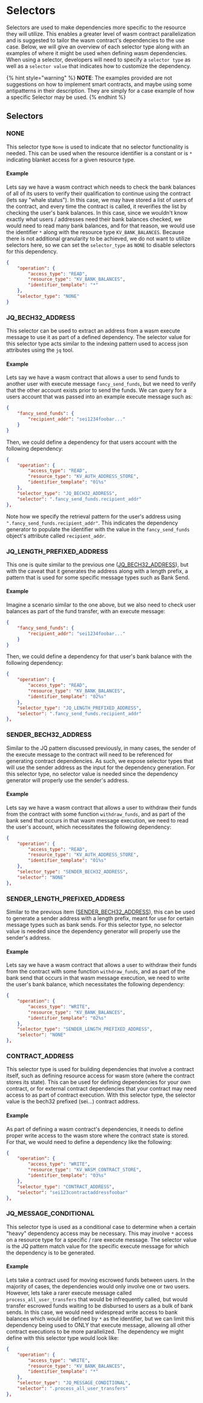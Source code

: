# Selectors

Selectors are used to make dependencies more specific to the resource they will utilize. This enables a greater level of wasm contract parallelization and is suggested to tailor the wasm contract's dependencies to the use case. Below, we will give an overview of each selector type along with an examples of where it might be used when defining wasm dependencies. When using a selector, developers will need to specify a `selector type` as well as a `selector value` that indicates how to customize the dependency.

{% hint style="warning" %}
**NOTE**: The examples provided are not suggestions on how to implement smart contracts, and maybe using some antipatterns in their description. They are simply for a case example of how a specific Selector may be used.
{% endhint %}

## Selectors

### NONE

This selector type `None` is used to indicate that no selector functionality is needed. This can be used when the resource identifier is a constant or is `*` indicating blanket access for a given resource type.

#### Example

Lets say we have a wasm contract which needs to check the bank balances of all of its users to verify their qualification to continue using the contract (lets say "whale status"). In this case, we may have stored a list of users of the contract, and every time the contract is called, it reverifies the list by checking the user's bank balances. In this case, since we wouldn't know exactly what users / addresses need their bank balances checked, we would need to read many bank balances, and for that reason, we would use the identifier `*` along with the resource type `KV_BANK_BALANCES`. Because there is not additional granularity to be achieved, we do not want to utilize selectors here, so we can set the `selector_type` as `NONE` to disable selectors for this dependency.

```json
{
    "operation": {
        "access_type": "READ",
        "resource_type": "KV_BANK_BALANCES",
        "identifier_template": "*"
    },
    "selector_type": "NONE"
}
```

### JQ\_BECH32\_ADDRESS

This selector can be used to extract an address from a wasm execute message to use it as part of a defined dependency. The selector value for this selector type acts similar to the indexing pattern used to access json attributes using the `jq` tool.

#### Example

Lets say we have a wasm contract that allows a user to send funds to another user with execute message `fancy_send_funds`, but we need to verify that the other account exists prior to send the funds. We can query for a users account that was passed into an example execute message such as:

```json
{
    "fancy_send_funds": {
        "recipient_addr": "sei1234foobar..."
    }
}
```

Then, we could define a dependency for that users account with the following dependency:

```json
{
    "operation": {
        "access_type": "READ",
        "resource_type": "KV_AUTH_ADDRESS_STORE",
        "identifier_template": "01%s"
    },
    "selector_type": "JQ_BECH32_ADDRESS",
    "selector": ".fancy_send_funds.recipient_addr"
},
```

Note how we specify the retrieval pattern for the user's address using `".fancy_send_funds.recipient_addr"`. This indicates the dependency generator to populate the identifier with the value in the `fancy_send_funds` object's attribute called `recipient_addr`.

### JQ\_LENGTH\_PREFIXED\_ADDRESS

This one is quite similar to the previous one ([JQ\_BECH32\_ADDRESS](selectors.md#jq\_bech32\_address)), but with the caveat that it generates the address along with a length prefix, a pattern that is used for some specific message types such as Bank Send.

#### Example

Imagine a scenario similar to the one above, but we also need to check user balances as part of the fund transfer, with an execute message:

```json
{
    "fancy_send_funds": {
        "recipient_addr": "sei1234foobar..."
    }
}
```

Then, we could define a dependency for that user's bank balance with the following dependency:

```json
{
    "operation": {
        "access_type": "READ",
        "resource_type": "KV_BANK_BALANCES",
        "identifier_template": "02%s"
    },
    "selector_type": "JQ_LENGTH_PREFIXED_ADDRESS",
    "selector": ".fancy_send_funds.recipient_addr"
},
```

### SENDER\_BECH32\_ADDRESS

Similar to the JQ pattern discussed previously, in many cases, the sender of the execute message to the contract will need to be referenced for generating contract dependencies. As such, we expose selector types that will use the sender address as the input for the dependency generation. For this selector type, no selector value is needed since the dependency generator will properly use the sender's address.

#### Example

Lets say we have a wasm contract that allows a user to withdraw their funds from the contract with some function `withdraw_funds`, and as part of the bank send that occurs in that wasm message execution, we need to read the user's account, which necessitates the following dependency:

```json
{
    "operation": {
        "access_type": "READ",
        "resource_type": "KV_AUTH_ADDRESS_STORE",
        "identifier_template": "01%s"
    },
    "selector_type": "SENDER_BECH32_ADDRESS",
    "selector": "NONE"
},
```

### SENDER\_LENGTH\_PREFIXED\_ADDRESS

Similar to the previous item ([SENDER\_BECH32\_ADDRESS](selectors.md#sender\_bech32\_address)), this can be used to generate a sender address with a length prefix, meant for use for certain message types such as bank sends. For this selector type, no selector value is needed since the dependency generator will properly use the sender's address.

#### Example

Lets say we have a wasm contract that allows a user to withdraw their funds from the contract with some function `withdraw_funds`, and as part of the bank send that occurs in that wasm message execution, we need to write the user's bank balance, which necessitates the following dependency:

```json
{
    "operation": {
        "access_type": "WRITE",
        "resource_type": "KV_BANK_BALANCES",
        "identifier_template": "02%s"
    },
    "selector_type": "SENDER_LENGTH_PREFIXED_ADDRESS",
    "selector": "NONE"
},
```

### CONTRACT\_ADDRESS

This selector type is used for building dependencies that involve a contract itself, such as defining resource access for wasm store (where the contract stores its state). This can be used for defining dependencies for your own contract, or for external contract dependencies that your contract may need access to as part of contract execution. With this selector type, the selector value is the bech32 prefixed (sei...) contract address.

#### Example

As part of defining a wasm contract's dependencies, it needs to define proper write access to the wasm store where the contract state is stored. For that, we would need to define a dependency like the following:

```json
{
    "operation": {
        "access_type": "WRITE",
        "resource_type": "KV_WASM_CONTRACT_STORE",
        "identifier_template": "03%s"
    },
    "selector_type": "CONTRACT_ADDRESS",
    "selector": "sei123contractaddressfoobar"
},
```

### JQ\_MESSAGE\_CONDITIONAL

This selector type is used as a conditional case to determine when a certain "heavy" dependency access may be necessary. This may involve `*` access on a resource type for a specific / rare execute message. The selector value is the JQ pattern match value for the specific execute message for which the dependency is to be generated.

#### Example

Lets take a contract used for moving escrowed funds between users. In the majority of cases, the dependencies would only involve one or two users. However, lets take a rarer execute message called `process_all_user_transfers` that would be infrequently called, but would transfer escrowed funds waiting to be disbursed to users as a bulk of bank sends. In this case, we would need widespread write access to bank balances which would be defined by `*` as the identifier, but we can limit this dependency being used to ONLY that execute message, allowing all other contract executions to be more parallelized. The dependency we might define with this selector type would look like:

```json
{
    "operation": {
        "access_type": "WRITE",
        "resource_type": "KV_BANK_BALANCES",
        "identifier_template": "*"
    },
    "selector_type": "JQ_MESSAGE_CONDITIONAL",
    "selector": ".process_all_user_transfers"
},
```
